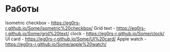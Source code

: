 # Работы
Isometric checkbox - https://eg0rs-r.github.io/Some/isometric%20checkbox/
Grid text - https://eg0rs-r.github.io/Some/grid%20text/
clock - https://eg0rs-r.github.io/Some/clock/
UI card - https://eg0rs-r.github.io/Some/UI%20card/
Apple watch - https://eg0rs-r.github.io/Some/apple%20watch/
